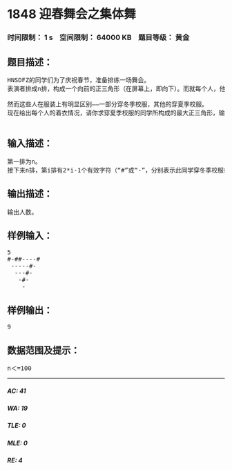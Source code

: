 # 1848 迎春舞会之集体舞   
### 时间限制： 1 s&nbsp;&nbsp;&nbsp;&nbsp;空间限制： 64000 KB&nbsp;&nbsp;&nbsp;&nbsp;题目等级： 黄金  
## 题目描述：  

<pre>
HNSDFZ的同学们为了庆祝春节，准备排练一场舞会。   
表演者排成n排，构成一个向前的正三角形（在屏幕上，即向下）。而就每个人，他有可能正面朝前（小的向前正三角形）、或向后三角形（小的向后正三角形）。 
 
然而这些人在服装上有明显区别——一部分穿冬季校服，其他的穿夏季校服。   
现在给出每个人的着衣情况，请你求穿夏季校服的同学所构成的最大正三角形，输出所含人数。 

</pre>
  
  
## 输入描述：  

<pre>
第一排为n。  
接下来n排，第i排有2*i-1个有效字符（“#”或“-”，分别表示此同学穿冬季校服或穿夏季校服）。输入文件中出现空格，且空格只是为了保持整个三角形的形状。 
</pre>
  
  
## 输出描述：  

<pre>
输出人数。
</pre>
  
  
## 样例输入：  

<pre>
5
#-##----#
 -----#-
  ---#-
   -#-
    -
</pre>
  
  
## 样例输出：  

<pre>
9
</pre>
  
  
## 数据范围及提示：  

<pre>
n＜=100
</pre>
  
  
***  

##### AC: 41  
##### WA: 19  
##### TLE: 0  
##### MLE: 0  
##### RE: 4  
